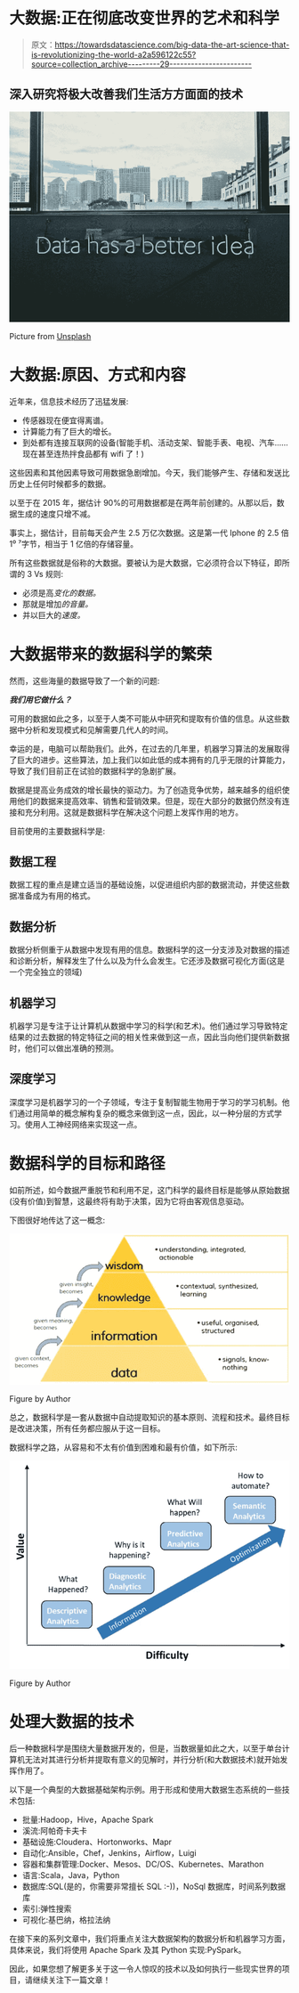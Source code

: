 # 大数据:正在彻底改变世界的艺术和科学

> 原文：<https://towardsdatascience.com/big-data-the-art-science-that-is-revolutionizing-the-world-a2a596122c55?source=collection_archive---------29----------------------->

## 深入研究将极大改善我们生活方方面面的技术

![](img/fc5ebb8e9c21b688c9ffb5e7fc4069e1.png)

Picture from [Unsplash](https://unsplash.com/photos/1K6IQsQbizI)

# 大数据:原因、方式和内容

近年来，信息技术经历了迅猛发展:

*   传感器现在便宜得离谱。
*   计算能力有了巨大的增长。
*   到处都有连接互联网的设备(智能手机、活动支架、智能手表、电视、汽车……现在甚至连热拌食品都有 wifi 了！)

这些因素和其他因素导致可用数据急剧增加。今天，我们能够产生、存储和发送比历史上任何时候都多的数据。

以至于在 2015 年，据估计 90%的可用数据都是在两年前创建的。从那以后，数据生成的速度只增不减。

事实上，据估计，目前每天会产生 2.5 万亿次数据。这是第一代 Iphone 的 2.5 倍 1⁰ ⁷字节，相当于 1 亿倍的存储容量。

所有这些数据就是俗称的大数据。要被认为是大数据，它必须符合以下特征，即所谓的 3 Vs 规则:

*   必须是高*变化的数据。*
*   那就是增加*的音量。*
*   并以巨大的*速度。*

# 大数据带来的数据科学的繁荣

然而，这些海量的数据导致了一个新的问题:

***我们用它做什么？***

可用的数据如此之多，以至于人类不可能从中研究和提取有价值的信息。从这些数据中分析和发现模式和见解需要几代人的时间。

幸运的是，电脑可以帮助我们。此外，在过去的几年里，机器学习算法的发展取得了巨大的进步。这些算法，加上我们以如此低的成本拥有的几乎无限的计算能力，导致了我们目前正在试验的数据科学的急剧扩展。

数据是提高业务成效的增长最快的驱动力。为了创造竞争优势，越来越多的组织使用他们的数据来提高效率、销售和营销效果。但是，现在大部分的数据仍然没有连接和充分利用。这就是数据科学在解决这个问题上发挥作用的地方。

目前使用的主要数据科学是:

## 数据工程

数据工程的重点是建立适当的基础设施，以促进组织内部的数据流动，并使这些数据准备成为有用的格式。

## 数据分析

数据分析侧重于从数据中发现有用的信息。数据科学的这一分支涉及对数据的描述和诊断分析，解释发生了什么以及为什么会发生。它还涉及数据可视化方面(这是一个完全独立的领域)

## 机器学习

机器学习是专注于让计算机从数据中学习的科学(和艺术)。他们通过学习导致特定结果的过去数据的特定特征之间的相关性来做到这一点，因此当向他们提供新数据时，他们可以做出准确的预测。

## 深度学习

深度学习是机器学习的一个子领域，专注于复制智能生物用于学习的学习机制。他们通过用简单的概念解构复杂的概念来做到这一点，因此，以一种分层的方式学习。使用人工神经网络来实现这一点。

# 数据科学的目标和路径

如前所述，如今数据严重脱节和利用不足，这门科学的最终目标是能够从原始数据(没有价值)到智慧，这最终将有助于决策，因为它将由客观信息驱动。

下图很好地传达了这一概念:

![](img/4a2250a5e834410ace7ca0faf81a17b6.png)

Figure by Author

总之，数据科学是一套从数据中自动提取知识的基本原则、流程和技术。最终目标是改进决策，所有任务都应服从于这一目标。

数据科学之路，从容易和不太有价值到困难和最有价值，如下所示:

![](img/7704da189ed1caa773165752e51b30b7.png)

Figure by Author

# 处理大数据的技术

后一种数据科学是围绕大量数据开发的，但是，当数据量如此之大，以至于单台计算机无法对其进行分析并提取有意义的见解时，并行分析(和大数据技术)就开始发挥作用了。

以下是一个典型的大数据基础架构示例。用于形成和使用大数据生态系统的一些技术包括:

*   批量:Hadoop，Hive，Apache Spark
*   溪流:阿帕奇卡夫卡
*   基础设施:Cloudera、Hortonworks、Mapr
*   自动化:Ansible，Chef，Jenkins，Airflow，Luigi
*   容器和集群管理:Docker、Mesos、DC/OS、Kubernetes、Marathon
*   语言:Scala，Java，Python
*   数据库:SQL(是的，你需要非常擅长 SQL :-))，NoSql 数据库，时间系列数据库
*   索引:弹性搜索
*   可视化:基巴纳，格拉法纳

在接下来的系列文章中，我们将重点关注大数据架构的数据分析和机器学习方面，具体来说，我们将使用 Apache Spark 及其 Python 实现:PySpark。

因此，如果您想了解更多关于这一令人惊叹的技术以及如何执行一些现实世界的项目，请继续关注下一篇文章！